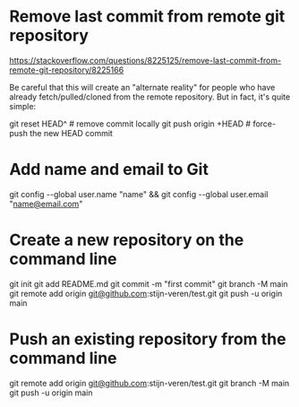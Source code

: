 # Remove last commit from remote git repository
https://stackoverflow.com/questions/8225125/remove-last-commit-from-remote-git-repository/8225166

Be careful that this will create an "alternate reality" for people who have already fetch/pulled/cloned from the remote repository. But in fact, it's quite simple:

git reset HEAD^ # remove commit locally
git push origin +HEAD # force-push the new HEAD commit


# Add name and email to Git

git config --global user.name "name" && git config --global user.email "name@email.com"


# Create a new repository on the command line

git init
git add README.md
git commit -m "first commit"
git branch -M main
git remote add origin git@github.com:stijn-veren/test.git
git push -u origin main

# Push an existing repository from the command line

git remote add origin git@github.com:stijn-veren/test.git
git branch -M main
git push -u origin main
